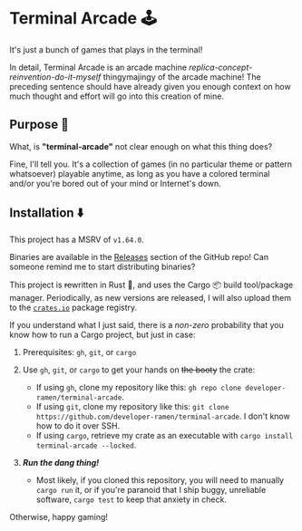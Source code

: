 # Terminal Arcade 🕹️

It's just a bunch of games that plays in the terminal!

In detail, Terminal Arcade is an arcade machine *replica-concept-reinvention-do-it-myself* thingymajingy of the arcade machine!
The preceding sentence should have already given you enough context on how much thought and effort will go into this creation of mine.

## Purpose 🔁

What, is **"terminal-arcade"** not clear enough on what this thing does?

Fine, I'll tell you. It's a collection of games (in no particular theme or pattern whatsoever) playable anytime, as long as you have a colored terminal and/or you're bored out of your mind or Internet's down.

## Installation ⬇️

This project has a MSRV of `v1.64.0`.

Binaries are available in the [Releases](https://github.com/developer-ramen/terminal-arcade/releases) section of the GitHub repo! Can someone remind me to start distributing binaries?

This project is ~~re~~written in Rust 🦀, and uses the Cargo 📦 build tool/package manager.
Periodically, as new versions are released, I will also upload them to the [`crates.io`](https://crates.io) package registry.

If you understand what I just said, there is a *non-zero* probability that you know how to run a Cargo project, but just in case:

1. Prerequisites: `gh`, `git`, or `cargo`

2. Use `gh`, `git`, or `cargo` to get your hands on ~~the booty~~ the crate:

    - If using `gh`, clone my repository like this: `gh repo clone developer-ramen/terminal-arcade`.
    - If using `git`, clone my repository like this: `git clone https://github.com/developer-ramen/terminal-arcade`. I don't know how to do it over SSH.
    - If using `cargo`, retrieve my crate as an executable with `cargo install terminal-arcade --locked`.

3. ***Run the dang thing!***

    - Most likely, if you cloned this repository, you will need to manually `cargo run` it, or if you're paranoid that I ship buggy, unreliable software, `cargo test` to keep that anxiety in check.

Otherwise, happy gaming!
